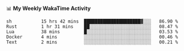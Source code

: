 <!--
**stamp711/stamp711** is a ✨ _special_ ✨ repository because its `README.md` (this file) appears on your GitHub profile.

Here are some ideas to get you started:

- 🔭 I’m currently working on ...
- 🌱 I’m currently learning ...
- 👯 I’m looking to collaborate on ...
- 🤔 I’m looking for help with ...
- 💬 Ask me about ...
- 📫 How to reach me: ...
- 😄 Pronouns: ...
- ⚡ Fun fact: ...
-->

📊 **My Weekly WakaTime Activity**

<!--START_SECTION:waka-->

```text
sh           15 hrs 42 mins  █████████████████████▓░░░   86.90 %
Rust         1 hr 31 mins    ██░░░░░░░░░░░░░░░░░░░░░░░   08.47 %
Lua          38 mins         █░░░░░░░░░░░░░░░░░░░░░░░░   03.53 %
Docker       4 mins          ░░░░░░░░░░░░░░░░░░░░░░░░░   00.46 %
Text         2 mins          ░░░░░░░░░░░░░░░░░░░░░░░░░   00.21 %
```

<!--END_SECTION:waka-->
